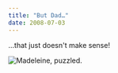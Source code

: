 ```yaml
---
title: "But Dad…"
date: 2008-07-03
---
```

…that just doesn't make sense!

<img src="@root/files/2008/07/maddie.jpg" alt="Madeleine, puzzled." class="centered">

